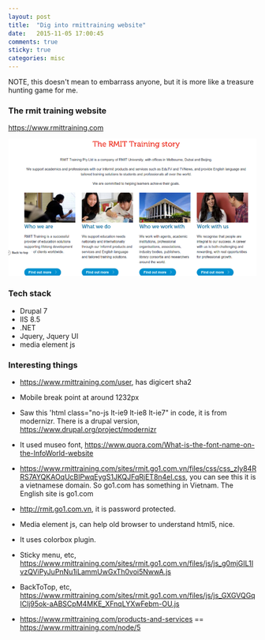 ```yaml
---
layout: post
title:  "Dig into rmittraining website"
date:   2015-11-05 17:00:45
comments: true
sticky: true
categories: misc 
---
```


NOTE, this doesn't mean to embarrass anyone, but it is more like a treasure hunting game for me.

### The rmit training website
https://www.rmittraining.com

![alt text][rmit_training]

### Tech stack
* Drupal 7
* IIS 8.5
* .NET
* Jquery, Jquery UI
* media element js

### Interesting things
* https://www.rmittraining.com/user, has digicert sha2

* Mobile break point at around 1232px

* Saw this 'html class="no-js lt-ie9 lt-ie8 lt-ie7" in code, it is from modernizr. There is a drupal version, https://www.drupal.org/project/modernizr

* It used museo font, https://www.quora.com/What-is-the-font-name-on-the-InfoWorld-website

* https://www.rmittraining.com/sites/rmit.go1.com.vn/files/css/css_zIy84RRS7AYQKAOqUcBlPwqEygS1JKQJFqRjET8n4eI.css, you can see this it is a vietnamese domain. So go1.com has something in Vietnam. The English site is go1.com

* http://rmit.go1.com.vn, it is password protected.

* Media element js, can help old browser to understand html5, nice.

* It uses colorbox plugin. 

* Sticky menu, etc, https://www.rmittraining.com/sites/rmit.go1.com.vn/files/js/js_g0mjGIL1IvzQViPyJuPnNu1iLammUwGxTh0voi5NwwA.js

* BackToTop, etc, https://www.rmittraining.com/sites/rmit.go1.com.vn/files/js/js_GXGVQGqIClj95ok-aABSCpM4MKE_XFnqLYXwFebm-OU.js

* https://www.rmittraining.com/products-and-services == https://www.rmittraining.com/node/5

[rmit_training]: /images/rmit_training.png
